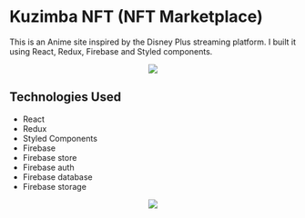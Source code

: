 # Kuzimba NFT (NFT Marketplace)



This is an Anime site inspired by the Disney Plus streaming platform. I built it using React, Redux, Firebase and Styled components.

<p align="center">
  <img src="../assets/Kuzimba NFT.png" />
</p>

## Technologies Used
- React
- Redux
- Styled Components
- Firebase
- Firebase store
- Firebase auth
- Firebase database
- Firebase storage

<p align="center">
  <img src="./public/images/screenshot-2.jpg" />
</p>
